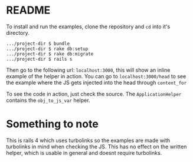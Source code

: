 # README

To install and run the examples, clone the repository and `cd` into it's directory.

```
.../project-dir $ bundle
.../project-dir $ rake db:setup
.../project-dir $ rake db:migrate
.../project-dir $ rails s
```

Then go to the following url: `localhost:3000`, this will show an inline example of the helper in action.
You can go to `localhost:3000/head` to see the example where the JS gets injected into the head through `content_for`

To see the code in action, just check the source. The `ApplicationHelper` contains the `obj_to_js_var` helper.

# Something to note

This is rails 4 which uses turbolinks so the examples are made with turbolinks in mind when checking the JS.
This has no effect on the written helper, which is usable in general and doesnt require turbolinks.
